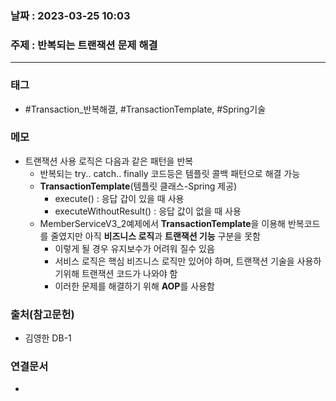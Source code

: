 ### 날짜 : 2023-03-25 10:03
### 주제 : 반복되는 트랜잭션 문제 해결
---
### 태그
* #Transaction_반복해결, #TransactionTemplate, #Spring기술

### 메모
-   트랜잭션 사용 로직은 다음과 같은 패턴을 반복
    -   반복되는 try.. catch.. finally 코드등은 템플릿 콜백 패턴으로 해결 가능
    -   **TransactionTemplate**(템플릿 클래스-Spring 제공)
        -   execute() : 응답 갑이 있을 때 사용
        -   executeWithoutResult() : 응답 값이 없을 때 사용
    -   MemberServiceV3_2예제에서 **TransactionTemplate**을 이용해 반복코드를 줄였지만 아직 **비즈니스 로직**과 **트랜잭션 기능** 구분을 못함
        -   이렇게 될 경우 유지보수가 어려워 질수 있음
        -   서비스 로직은 핵심 비즈니스 로직만 있어야 하며, 트랜잭션 기술을 사용하기위해 트랜잭션 코드가 나와야 함
        -   이러한 문제를 해결하기 위해 **AOP**를 사용함

### 출처(참고문헌)
-  김영한 DB-1

### 연결문서
- 